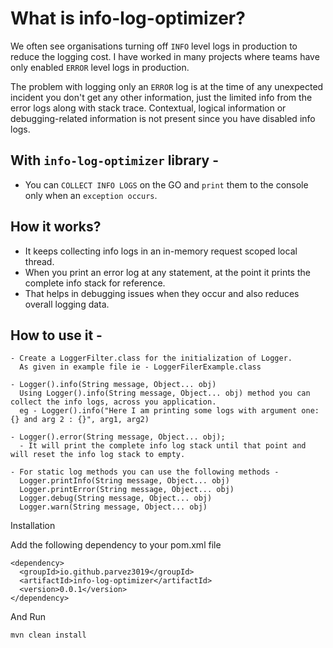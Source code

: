 # What is info-log-optimizer?

We often see organisations turning off `INFO` level logs in production to reduce the logging cost.
I have worked in many projects where teams have only enabled `ERROR` level logs in production.

The problem with logging only an `ERROR` log is at the time of any unexpected incident you don't get any other information, just the limited info from the error logs along with stack trace.
Contextual, logical information or debugging-related information is not present since you have disabled info logs.


## With `info-log-optimizer` library -
- You can `COLLECT INFO LOGS` on the GO and `print` them to the console only when an `exception occurs`.

## How it works? 
- It keeps collecting info logs in an in-memory request scoped local thread.
- When you print an error log at any statement, at the point it prints the complete info stack for reference.
- That helps in debugging issues when they occur and also reduces overall logging data.

## How to use it -

```
- Create a LoggerFilter.class for the initialization of Logger.
  As given in example file ie - LoggerFilerExample.class

- Logger().info(String message, Object... obj)
  Using Logger().info(String message, Object... obj) method you can collect the info logs, across you application.
  eg - Logger().info("Here I am printing some logs with argument one: {} and arg 2 : {}", arg1, arg2)

- Logger().error(String message, Object... obj);
  - It will print the complete info log stack until that point and will reset the info log stack to empty.

- For static log methods you can use the following methods -
  Logger.printInfo(String message, Object... obj)
  Logger.printError(String message, Object... obj)
  Logger.debug(String message, Object... obj)
  Logger.warn(String message, Object... obj)

```

Installation

Add the following dependency to your pom.xml file
```
<dependency>
  <groupId>io.github.parvez3019</groupId>
  <artifactId>info-log-optimizer</artifactId>
  <version>0.0.1</version>
</dependency>
```

And Run
```
mvn clean install
```
